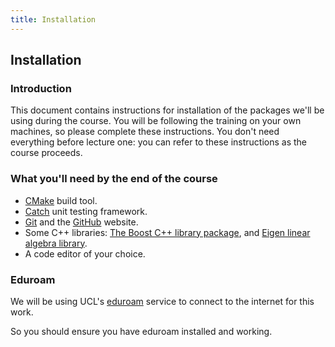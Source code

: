 ```yaml
---
title: Installation
---
```


## Installation

### Introduction

This document contains instructions for installation of the packages we'll be using during the
course. You will be following the training on your own machines, so please complete these instructions.
You don't need everything before lecture one: you can refer to these instructions as the course proceeds.

### What you'll need by the end of the course

* [CMake](http://www.cmake.org) build tool.
* [Catch](https://github.com/philsquared/Catch) unit testing framework.
* [Git](https://git-scm.com/) and the [GitHub](https://github.com/) website.
* Some C++ libraries: [The Boost C++ library package](http://www.boost.org/), and [Eigen linear algebra library](http://eigen.tuxfamily.org/index.php?title=Main_Page).
* A code editor of your choice.

### Eduroam

We will be using UCL's [eduroam](http://www.ucl.ac.uk/isd/staff/wireless/eduroam) service to connect
to the internet for this work.

So you should ensure you have eduroam installed and working.
